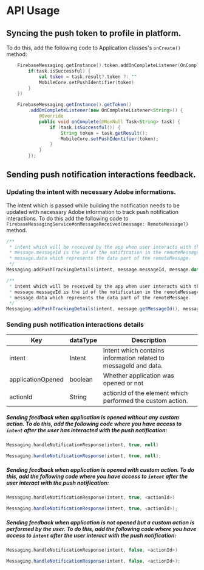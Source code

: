 #  API Usage

## Syncing the push token to profile in platform. 

To do this, add the following code to Application classes's `onCreate()` method:
```kotlin
    FirebaseMessaging.getInstance().token.addOnCompleteListener(OnCompleteListener { task ->
        if(task.isSuccessful) {
            val token = task.result?.token ?: ""
            MobileCore.setPushIdentifier(token)
        }
    })
```

```java
    FirebaseMessaging.getInstance().getToken()
        .addOnCompleteListener(new OnCompleteListener<String>() {
            @Override
            public void onComplete(@NonNull Task<String> task) {
                if (task.isSuccessful()) {
                    String token = task.getResult();
                    MobileCore.setPushIdentifier(token);
                }
            }
        });
```

## Sending push notification interactions feedback. 

### Updating the intent with necessary Adobe informations.
The intent which is passed while building the notification needs to be updated with necessary Adobe information to track push notification interactions. 
To do this add the following code to `FirebaseMessagingService#onMessageReceived(message: RemoteMessage?)` method.

``` kotlin
/**
 * intent which will be received by the app when user interacts with the notification.
 * message.messageId is the id of the notification in the remoteMessage
 * message.data which represents the data part of the remoteMessage. 
 */
Messaging.addPushTrackingDetails(intent, message.messageId, message.data)
```

```java
/**
 * intent which will be received by the app when user interacts with the notification.
 * message.messageId is the id of the notification in the remoteMessage
 * message.data which represents the data part of the remoteMessage. 
 */
Messaging.addPushTrackingDetails(intent, message.getMessageId(), message.getData())
```

### Sending push notification interactions details 
| Key               | dataType   | Description                                                                                                                    |
|-------------------|------------|--------------------------------------------------------------------------------------------------------------------------------|
| intent            | Intent     | Intent which contains information related to messageId and data.                                                                                      |
| applicationOpened | boolean    | Whether application was opened or not                                                                                          |
| actionId          | String     | actionId of the element which performed  the custom action.                                                                    |

##### Sending feedback when application is opened without any custom action. To do this, add the following code where you have access to `intent` after the user has interacted with the push notification:
```kotlin
Messaging.handleNotificationResponse(intent, true, null)
```

```java
Messaging.handleNotificationResponse(intent, true, null);
```

##### Sending feedback when application is opened with custom action. To do this, add the following code where you have access to `intent` after the user interact with the push notification:
```kotlin
Messaging.handleNotificationResponse(intent, true, <actionId>)
```

```java
Messaging.handleNotificationResponse(intent, true, <actionId>);
```

##### Sending feedback when application is not opened but a custom action is performed by the user. To do this, add the following code where you have access to `intent` after the user interact with the push notification:
```kotlin
Messaging.handleNotificationResponse(intent, false, <actionId>)
```

```java
Messaging.handleNotificationResponse(intent, false, <actionId>);
```
